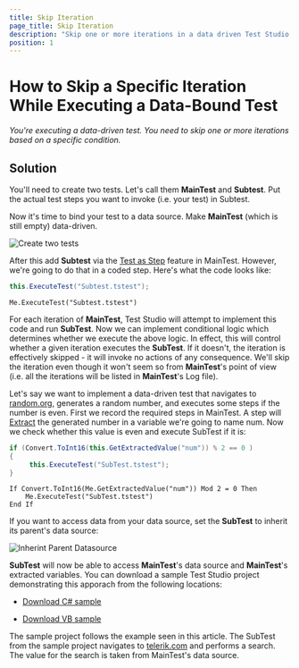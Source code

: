 ```yaml
---
title: Skip Iteration
page_title: Skip Iteration
description: "Skip one or more iterations in a data driven Test Studio test execution."
position: 1
---
```

# How to Skip a Specific Iteration While Executing a Data-Bound Test

*You're executing a data-driven test. You need to skip one or more iterations based on a specific condition.*

## Solution

You'll need to create two tests. Let's call them **MainTest** and **Subtest**. Put the actual test steps you want to invoke (i.e. your test) in Subtest.

Now it's time to bind your test to a data source. Make **MainTest** (which is still empty) data-driven.

![Create two tests][1]

After this add **Subtest** via the <a href="/features/custom-steps/test-as-step" target="_blank">Test as Step</a> feature in MainTest. However, we're going to do that in a coded step. Here's what the code looks like: 

````C#
this.ExecuteTest("Subtest.tstest");
````
````VB
Me.ExecuteTest("Subtest.tstest")
````

For each iteration of **MainTest**, Test Studio will attempt to implement this code and run **SubTest**. Now we can implement conditional logic which determines whether we execute the above logic. In effect, this will control whether a given iteration executes the **SubTest**. If it doesn't, the iteration is effectively skipped - it will invoke no actions of any consequence. We'll skip the iteration even though it won't seem so from **MainTest**'s point of view (i.e. all the iterations will be listed in **MainTest**'s Log file).
 
Let's say we want to implement a data-driven test that navigates to <a href="http://www.random.org/" target="_blank">random.org</a>, generates a random number, and executes some steps if the number is even. First we record the required steps in MainTest. A step will <a href="/advanced-topics/coded-samples/general/extracted-variables-in-code" target="_blank">Extract</a> the generated number in a variable we're going to name num. Now we check whether this value is even and execute SubTest if it is:

````C#
if (Convert.ToInt16(this.GetExtractedValue("num")) % 2 == 0 )
{
     this.ExecuteTest("SubTest.tstest");
}
````
````VB
If Convert.ToInt16(Me.GetExtractedValue("num")) Mod 2 = 0 Then
    Me.ExecuteTest("SubTest.tstest")
End If
````

If you want to access data from your data source, set the **SubTest** to inherit its parent's data source:

![Inherint Parent Datasource][2]

**SubTest** will now be able to access **MainTest**'s data source and **MainTest**'s extracted variables. You can download a sample Test Studio project demonstrating this apporach from the following locations:

* <a href="/demoslibrary/DDTSkipIteration_C.zip">Download C# sample</a>

* <a href="/demoslibrary/DDTSkipIteration_VB.zip">Download VB sample</a>

The sample project follows the example seen in this article. The SubTest from the sample project navigates to <a href="http://www.telerik.com/" target="_blank">telerik.com</a> and performs a search. The value for the search is taken from MainTest's data source.

[1]: /img/advanced-topics/coded-samples/general/skip-iteration/fig1.png
[2]: /img/advanced-topics/coded-samples/general/skip-iteration/fig2.png